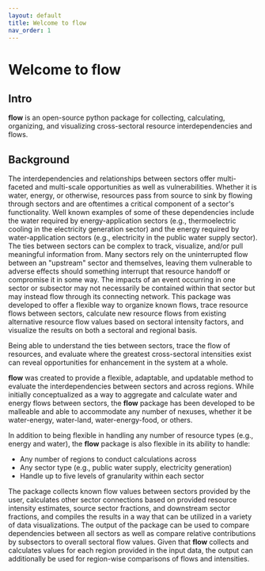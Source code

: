 ```yaml
---
layout: default
title: Welcome to flow
nav_order: 1
---
```


# Welcome to flow

## Intro
**flow** is an open-source python package for collecting, calculating, organizing, and visualizing cross-sectoral resource interdependencies and flows.

## Background
The interdependencies and relationships between sectors offer multi-faceted and multi-scale opportunities as well as vulnerabilities. Whether it is water, energy, or otherwise, resources pass from source to sink by flowing through sectors and are oftentimes a critical component of a sector's functionality. Well known examples of some of these dependencies include the water required by energy-application sectors (e.g., thermoelectric cooling in the electricity generation sector) and the energy required by water-application sectors (e.g., electricity in the public water supply sector). The ties between sectors can be complex to track, visualize, and/or pull meaningful information from. Many sectors rely on the uninterrupted flow between an "upstream" sector and themselves, leaving them vulnerable to adverse effects should something interrupt that resource handoff or compromise it in some way. The impacts of an event occurring in one sector or subsector may not necessarily be contained within that sector but may instead flow through its connecting network. This package was developed to offer a flexible way to organize known flows, trace resource flows between sectors, calculate new resource flows from existing alternative resource flow values based on sectoral intensity factors, and visualize the results on both a sectoral and regional basis.

Being able to understand the ties between sectors, trace the flow of resources, and evaluate where the greatest cross-sectoral intensities exist can reveal opportunities for enhancement in the system at a whole.

**flow** was created to provide a flexible, adaptable, and updatable method to evaluate the interdependencies between sectors and across regions. While initially conceptualized as a way to aggregate and calculate water and energy flows between sectors, the **flow** package has been developed to be malleable and able to accommodate any number of nexuses, whether it be water-energy, water-land, water-energy-food, or others.

In addition to being flexible in handling any number of resource types (e.g., energy and water), the **flow** package is also flexible in its ability to handle:
* Any number of regions to conduct calculations across
* Any sector type (e.g., public water supply, electricity generation)
* Handle up to five levels of granularity within each sector

The package collects known flow values between sectors provided by the user, calculates other sector connections based on provided resource intensity estimates, source sector fractions, and downstream sector fractions, and compiles the results in a way that can be utilized in a variety of data visualizations. The output of the package can be used to compare dependencies between all sectors as well as compare relative contributions by subsectors to overall sectoral flow values. Given that **flow** collects and calculates values for each region provided in the input data, the output can additionally be used for region-wise comparisons of flows and intensities.
